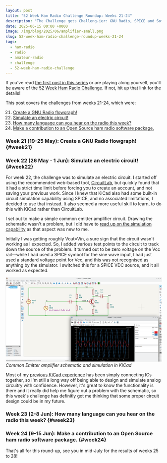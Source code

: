 ```yaml
---
layout: post
title: "52 Week Ham Radio Challenge Roundup: Weeks 21-24"
description: "The Challenge gets Challeng-ier: GNU Radio, SPICE and Software"
date: 2025-06-15 00:00 +0000
image: /img/blog/2025/06/amplifier-small.png
slug: 52-week-ham-radio-challenge-roundup-weeks-21-24
tags:
  - ham-radio
  - radio
  - amateur-radio
  - challenge
  - 52-week-ham-radio-challenge
---
```


If you've read [the first post in this series](/blog/52-week-ham-radio-challenge-roundup-weeks-1-4/) or are playing along yourself, you'll be aware of the [52 Week Ham Radio Challenge](https://hamchallenge.org/). If not, hit up that link for the details!

This post covers the challenges from weeks 21-24, which were:

<ol start="21">
  <li><a href="#week21">Create a GNU Radio flowgraph!</a></li>
  <li><a href="#week22">Simulate an electric circuit!</a></li>
  <li><a href="#week23">How many language can you hear on the radio this week?</a></li>
  <li><a href="#week24">Make a contribution to an Open Source ham radio software package.</a></li>
</ol>

### Week 21 (19-25 May): Create a GNU Radio flowgraph! {#week21}

### Week 22 (26 May - 1 Jun): Simulate an electric circuit! {#week22}

For week 22, the challenge was to simulate an electric circuit. I started off using the recommended web-based tool, [CircuitLab](https://www.circuitlab.com/), but quickly found that it had a strict time limit before forcing you to create an account, and not saving your previous work. Since I knew that KiCad also had some built-in circuit simulation capability using SPICE, and no associated limitations, I decided to use that instead.  It also seemed a more useful skill to learn, to do this with KiCad rather than CircuitLab.

I set out to make a simple common emitter amplifier circuit. Drawing the schematic wasn't a problem, but I did have to [read up on the simulation capability](https://www.kicad.org/discover/spice/) as that aspect was new to me.

Initially I was getting roughly Vout=Vin, a sure sign that the circuit wasn't working as I expected. So, I added various test points to the circuit to track down the source of the problem. It turned out to be zero voltage on the Vcc rail&mdash;while I had used a SPICE symbol for the sine wave input, I had just used a standard voltage point for Vcc, and this was not recognised as anything by the simulator. I switched this for a SPICE VDC source, and it all worked as expected.

![A common emitter amp circuit in KiCad, along with a simulation window showing a sine wave input and output with gain around -5.](/img/blog/2025/06/amplifier.png)
*Common Emitter amplifier schematic and simulation in KiCad*

Most of my [previous KiCad experience](https://ianrenton.com/projects/big-mouth-phatt-bass/) has been simply connecting ICs together, so I'm still a long way off being able to design and simulate analog circuitry with confidence. However, it's great to know the functionality is there and it really did help me figure out a problem with the schematic, so this week's challenge has definitly got me thinking that some proper circuit design could be in my future.

### Week 23 (2-8 Jun): How many language can you hear on the radio this week? {#week23}

### Week 24 (9-15 Jun): Make a contribution to an Open Source ham radio software package. {#week24}

That's all for this round-up, see you in mid-July for the results of weeks 25 to 28!